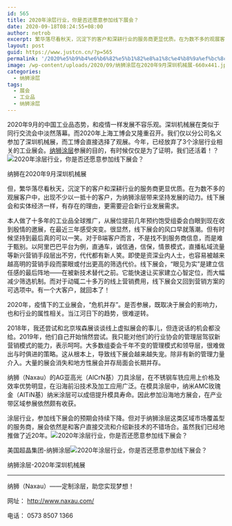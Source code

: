 ```yaml
---
id: 565
title: 2020年涂层行业，你是否还愿意参加线下展会？
date: 2020-09-18T08:24:55+08:00
author: netrob
excerpt: 繁华落尽看秋天，沉淀下的客户和深耕行业的服务商更显优质。在为数不多的观展客户中，出现不少以一抵十的客户，为纳狮涂层带来坚持发展的动力。线下展会和实体经济一样，有存在的理由，更需要迎合新行业发展需求。
layout: post
guid: https://www.justcn.cn/?p=565
permalink: '/2020%e5%b9%b4%e6%b6%82%e5%b1%82%e8%a1%8c%e4%b8%9a%ef%bc%8c%e4%bd%a0%e6%98%af%e5%90%a6%e8%bf%98%e6%84%bf%e6%84%8f%e5%8f%82%e5%8a%a0%e7%ba%bf%e4%b8%8b%e5%b1%95%e4%bc%9a%ef%bc%9f/'
image: /wp-content/uploads/2020/09/纳狮涂层在2020年9月深圳机械展-660x441.jpg
categories:
  - 纳狮涂层
tags:
  - 展会
  - 工业品
  - 纳狮涂层
---
```

2020年9月的中国工业品态势，和疫情一样发展不容乐观。深圳机械展在类似于同行交流会中淡然落幕。而2020年上海工博会又隆重召开。我们仅以分公司名义参加了深圳机械展，而工博会直接选择了观展。今年，已经放弃了3个涂层行业相关的工业展会。<a href="http://www.naxau.com/" target="_blank" rel="noreferrer noopener">纳狮涂层</a>参展的目的，有时候仅仅是为了证明，我们还活着！？![2020年涂层行业，你是否还愿意参加线下展会？](https://p6-tt.byteimg.com/origin/pgc-image/1fe590bb700c420aa13d36e433789d80?from=pc)

纳狮在2020年9月深圳机械展

但，繁华落尽看秋天，沉淀下的客户和深耕行业的服务商更显优质。在为数不多的观展客户中，出现不少以一抵十的客户，为纳狮涂层带来坚持发展的动力。线下展会和实体经济一样，有存在的理由，更需要迎合新行业发展需求。

本人做了十多年的工业品全球推广，从展位提前几年预约饱受组委会白眼到现在收到殷情的邀展，在最近三年感受突变。很显然，线下展会的风口早就落潮。但有时候坚持到最后真的可以一笑。对于B端客户而言，不是找不到服务商信息，而是难于甄别。以阿里巴巴平台为例，直通车，诚信通，信保，情景模式，直播私域流量等新兴营销手段层出不穷，代代都有新人笑。即使是资深业内人士，也容易被越来越高明的营销手段而蒙眼或付出更高的筛选代价。线下展会，“眼见为实”是建立信任感的最后阵地——在被新技术替代之前。它能快速让买家建立心智定位，而大幅减少筛选机制。而对于动辄二十多万的线上营销费用，线下展会又回到营销方案的可选项中。有一个大客户，就回本了！

2020年，疫情下的工业展会，“危机并存”。是否参展，既取决于展会的影响力，也和行业的属性相关。当江河日下的趋势，很难逆转。

2018年，我还尝试和北京埃森展谈谈线上虚拟展会的事儿，但连说话的机会都没给。2019年，他们自己开始悄然尝试。我只能对他们的行业协会的管理层驾驭新营销模式的能力，表示呵呵。大多数组委会千年不变的管理模式和领导层，很难做出与时俱进的策略。这从根本上，导致线下展会越来越失宠。除非有新的管理力量介入。大量的展会消失和地方性展会并存局面会长期并存。

纳狮（Naxau）的AG亚高光（AlCrN基）刀具涂层，在不锈钢车铣应用上价格及效率优势明显，在沿海前沿技术及加工应用广泛。在模具涂层中，纳米AMC玫瑰金（AlTiN基）纳米涂层可以成倍提升模具寿命。因此参加沿海地方展会，在产业带区域参展依然颇有收获。

涂层行业，参加线下展会的预期会持续下降。但对于纳狮涂层这类区域市场覆盖型的服务商，展会依然是和客户直接交流和介绍新技术的不错场合。虽然我们已经地推做了近20年。![2020年涂层行业，你是否还愿意参加线下展会？](https://p6-tt.byteimg.com/origin/pgc-image/6807fa15247a4cb088d5b2abb8c4a45e?from=pc)

美国超晶集团-纳狮涂层![2020年涂层行业，你是否还愿意参加线下展会？](https://p6-tt.byteimg.com/origin/pgc-image/724ab104822348fa9dc8c549a71e8f2d?from=pc)

纳狮涂层-2020年深圳机械展

<hr class="wp-block-separator" />

纳狮（Naxau）——定制涂层，助您实现梦想！

网址： http://www.naxau.com/

电话： 0573 8507 1366